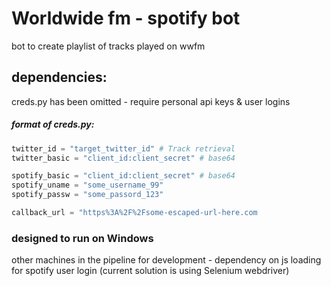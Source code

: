# Worldwide fm - spotify bot
bot to create playlist of tracks played on wwfm 

## dependencies:
creds.py has been omitted - require personal api keys & user logins
##### format of creds.py:

```python
twitter_id = "target_twitter_id" # Track retrieval
twitter_basic = "client_id:client_secret" # base64 

spotify_basic = "client_id:client_secret" # base64 
spotify_uname = "some_username_99"
spotify_passw = "some_passord_123"

callback_url = "https%3A%2F%2Fsome-escaped-url-here.com
```
### designed to run on Windows
other machines in the pipeline for development - dependency on js loading for spotify user login (current solution is using Selenium webdriver)

